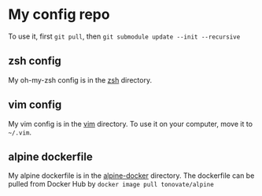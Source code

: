 # My config repo
To use it, first `git pull`, then `git submodule update --init --recursive`

## zsh config
My oh-my-zsh config is in the [zsh](https://github.com/novate/oh-my-rc/tree/master/zsh) directory.

## vim config
My vim config is in the [vim](https://github.com/novate/oh-my-rc/tree/master/vim) directory. To use it on your computer, move it to `~/.vim`.

## alpine dockerfile
My alpine dockerfile is in the [alpine-docker](https://github.com/novate/oh-my-rc/tree/master/alpine-docker) directory. The dockerfile can be pulled from Docker Hub by `docker image pull tonovate/alpine`
